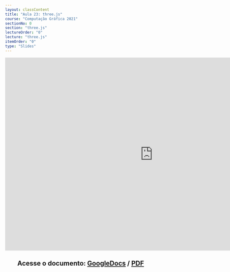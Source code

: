 ```yaml
---
layout: classContent
title: "Aula 23: three.js"
course: "Computação Gráfica 2021"
sectionNo: 0
section: "three.js"
lectureOrder: "0"
lecture: "three.js"
itemOrder: "0"
type: "Slides"
---
```


<iframe src="https://docs.google.com/presentation/d/e/2PACX-1vS1lbBPKXZnPL09x9__Dx86cjWIQ2HrUJClfy0p2GBmomFsoLhV2cTi6pXv8tCQXebDBnfQLOEOGPiL/embed?start=false&loop=false&delayms=3000" frameborder="0" width="960" height="629" allowfullscreen="true" mozallowfullscreen="true" webkitallowfullscreen="true"></iframe>

## &nbsp;&nbsp;&nbsp;&nbsp;&nbsp;&nbsp;&nbsp;&nbsp;Acesse o documento: [GoogleDocs](https://docs.google.com/presentation/d/192QzIEzzXLI9aLnENS1Vk0fyfFYFfH9ecg84dwTSBJU/preview?rm=minimal&usp=sharing) / [PDF](https://drive.google.com/file/d/1se64zo53sguMe61Y3yBCHja81dsd6fWR/view?usp=sharing)


